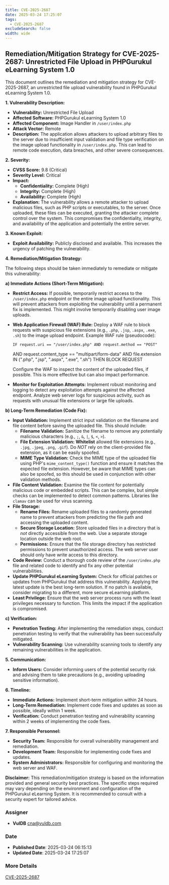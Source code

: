 ```yaml
---
title: CVE-2025-2687
date: 2025-03-24 17:25:07
tags:
  - CVE-2025-2687
excludeSearch: false
width: wide
---
```


## Remediation/Mitigation Strategy for CVE-2025-2687: Unrestricted File Upload in PHPGurukul eLearning System 1.0

This document outlines the remediation and mitigation strategy for CVE-2025-2687, an unrestricted file upload vulnerability found in PHPGurukul eLearning System 1.0.

**1. Vulnerability Description:**

*   **Vulnerability:** Unrestricted File Upload
*   **Affected Software:** PHPGurukul eLearning System 1.0
*   **Affected Component:** Image Handler in `/user/index.php`
*   **Attack Vector:** Remote
*   **Description:** The application allows attackers to upload arbitrary files to the server due to insufficient input validation and file type verification on the image upload functionality in `/user/index.php`. This can lead to remote code execution, data breaches, and other severe consequences.

**2. Severity:**

*   **CVSS Score:** 9.8 (Critical)
*   **Severity Level:** Critical
*   **Impact:**
    *   **Confidentiality:** Complete (High)
    *   **Integrity:** Complete (High)
    *   **Availability:** Complete (High)
*   **Explanation:** The vulnerability allows a remote attacker to upload malicious files, such as PHP scripts or executables, to the server. Once uploaded, these files can be executed, granting the attacker complete control over the system. This compromises the confidentiality, integrity, and availability of the application and potentially the entire server.

**3. Known Exploit:**

*   **Exploit Availability:** Publicly disclosed and available. This increases the urgency of patching the vulnerability.

**4. Remediation/Mitigation Strategy:**

The following steps should be taken immediately to remediate or mitigate this vulnerability:

**a) Immediate Actions (Short-Term Mitigation):**

*   **Restrict Access:**  If possible, temporarily restrict access to the `/user/index.php` endpoint or the entire image upload functionality. This will prevent attackers from exploiting the vulnerability until a permanent fix is implemented.  This might involve temporarily disabling user image uploads.
*   **Web Application Firewall (WAF) Rule:** Deploy a WAF rule to block requests with suspicious file extensions (e.g., `.php`, `.jsp`, `.aspx`, `.exe`, `.sh`) to the image upload endpoint. Example WAF rule (pseudocode):

        IF request.uri == "/user/index.php" AND request.method == "POST"
    AND request.content_type == "multipart/form-data"
    AND file.extension IN (".php", ".jsp", ".aspx", ".exe", ".sh")
    THEN BLOCK REQUEST
    
    Configure the WAF to inspect the content of the uploaded files, if possible. This is more effective but can also impact performance.
*   **Monitor for Exploitation Attempts:**  Implement robust monitoring and logging to detect any exploitation attempts against the affected endpoint. Analyze web server logs for suspicious activity, such as requests with unusual file extensions or large file uploads.

**b) Long-Term Remediation (Code Fix):**

*   **Input Validation:** Implement strict input validation on the filename and file content before saving the uploaded file.  This should include:
    *   **Filename Validation:** Sanitize the filename to remove any potentially malicious characters (e.g., `;`, `&`, `|`, `$`, `<`, `>`).
    *   **File Extension Validation:** **Whitelist** allowed file extensions (e.g., `.jpg`, `.jpeg`, `.png`, `.gif`).  Do *NOT* rely on the client-provided file extension, as it can be easily spoofed.
    *   **MIME Type Validation:** Check the MIME type of the uploaded file using PHP's `mime_content_type()` function and ensure it matches the expected file extension.  However, be aware that MIME types can also be spoofed, so this should be used in conjunction with other validation methods.
*   **File Content Validation:** Examine the file content for potentially malicious code or embedded scripts.  This can be complex, but simple checks can be implemented to detect common patterns.  Libraries like `clamav` can be used for virus scanning.
*   **File Storage:**
    *   **Rename Files:** Rename uploaded files to a randomly generated name to prevent attackers from predicting the file path and accessing the uploaded content.
    *   **Secure Storage Location:** Store uploaded files in a directory that is *not* directly accessible from the web.  Use a separate storage location outside the web root.
    *   **Permissions:** Ensure that the file storage directory has restricted permissions to prevent unauthorized access.  The web server user should only have write access to this directory.
*   **Code Review:**  Conduct a thorough code review of the `/user/index.php` file and related code to identify and fix any other potential vulnerabilities.
*   **Update PHPGurukul eLearning System:**  Check for official patches or updates from PHPGurukul that address this vulnerability. Applying the latest update is the best long-term solution.  If no patch is available, consider migrating to a different, more secure eLearning platform.
*   **Least Privilege:**  Ensure that the web server process runs with the least privileges necessary to function. This limits the impact if the application is compromised.

**c) Verification:**

*   **Penetration Testing:** After implementing the remediation steps, conduct penetration testing to verify that the vulnerability has been successfully mitigated.
*   **Vulnerability Scanning:** Use vulnerability scanning tools to identify any remaining vulnerabilities in the application.

**5. Communication:**

*   **Inform Users:**  Consider informing users of the potential security risk and advising them to take precautions (e.g., avoiding uploading sensitive information).

**6. Timeline:**

*   **Immediate Actions:** Implement short-term mitigation within 24 hours.
*   **Long-Term Remediation:** Implement code fixes and updates as soon as possible, ideally within 1 week.
*   **Verification:** Conduct penetration testing and vulnerability scanning within 2 weeks of implementing the code fixes.

**7. Responsible Personnel:**

*   **Security Team:** Responsible for overall vulnerability management and remediation.
*   **Development Team:** Responsible for implementing code fixes and updates.
*   **System Administrators:** Responsible for configuring and monitoring the web server and WAF.

**Disclaimer:**  This remediation/mitigation strategy is based on the information provided and general security best practices.  The specific steps required may vary depending on the environment and configuration of the PHPGurukul eLearning System. It is recommended to consult with a security expert for tailored advice.

### Assigner
- **VulDB** <cna@vuldb.com>

### Date
- **Published Date**: 2025-03-24 06:15:13
- **Updated Date**: 2025-03-24 17:25:07

### More Details
[CVE-2025-2687](https://www.cvedetails.com/cve/CVE-2025-2687)